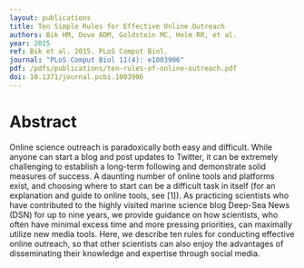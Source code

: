 ```yaml
---
layout: publications
title: Ten Simple Rules for Effective Online Outreach
authors: Bik HM, Dove ADM, Goldstein MC, Helm RR, et al.
year: 2015
ref: Bik et al. 2015. PLoS Comput Biol.
journal: "PLoS Comput Biol 11(4): e1003906"
pdf: /pdfs/publications/ten-rules-of-online-outreach.pdf
doi: 10.1371/journal.pcbi.1003906
---
```


# Abstract 

Online science outreach is paradoxically both easy and difficult. While anyone can start a blog and post updates to Twitter, it can be extremely challenging to establish a long-term following and demonstrate solid measures of success. A daunting number of online tools and platforms exist, and choosing where to start can be a difficult task in itself (for an explanation and guide to online tools, see [1]). As practicing scientists who have contributed to the highly visited marine science blog Deep-Sea News (DSN) for up to nine years, we provide guidance on how scientists, who often have minimal excess time and more pressing priorities, can maximally utilize new media tools. Here, we describe ten rules for conducting effective online outreach, so that other scientists can also enjoy the advantages of disseminating their knowledge and expertise through social media.